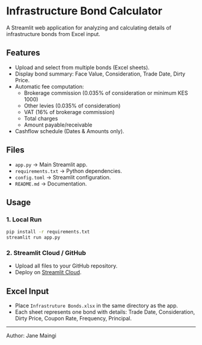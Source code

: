 # Infrastructure Bond Calculator

A Streamlit web application for analyzing and calculating details of infrastructure bonds from Excel input.

## Features
- Upload and select from multiple bonds (Excel sheets).
- Display bond summary: Face Value, Consideration, Trade Date, Dirty Price.
- Automatic fee computation:
  - Brokerage commission (0.035% of consideration or minimum KES 1000)
  - Other levies (0.035% of consideration)
  - VAT (16% of brokerage commission)
  - Total charges
  - Amount payable/receivable
- Cashflow schedule (Dates & Amounts only).

## Files
- `app.py` → Main Streamlit app.
- `requirements.txt` → Python dependencies.
- `config.toml` → Streamlit configuration.
- `README.md` → Documentation.

## Usage

### 1. Local Run
```bash
pip install -r requirements.txt
streamlit run app.py
```

### 2. Streamlit Cloud / GitHub
- Upload all files to your GitHub repository.
- Deploy on [Streamlit Cloud](https://streamlit.io/cloud).

## Excel Input
- Place `Infrastruture Bonds.xlsx` in the same directory as the app.
- Each sheet represents one bond with details: Trade Date, Consideration, Dirty Price, Coupon Rate, Frequency, Principal.

---
Author: Jane Maingi
